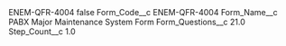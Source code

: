 <?xml version="1.0" encoding="UTF-8"?>
<CustomMetadata xmlns="http://soap.sforce.com/2006/04/metadata" xmlns:xsi="http://www.w3.org/2001/XMLSchema-instance" xmlns:xsd="http://www.w3.org/2001/XMLSchema">
    <label>ENEM-QFR-4004</label>
    <protected>false</protected>
    <values>
        <field>Form_Code__c</field>
        <value xsi:type="xsd:string">ENEM-QFR-4004</value>
    </values>
    <values>
        <field>Form_Name__c</field>
        <value xsi:type="xsd:string">PABX Major Maintenance System Form</value>
    </values>
    <values>
        <field>Form_Questions__c</field>
        <value xsi:type="xsd:double">21.0</value>
    </values>
    <values>
        <field>Step_Count__c</field>
        <value xsi:type="xsd:double">1.0</value>
    </values>
</CustomMetadata>
